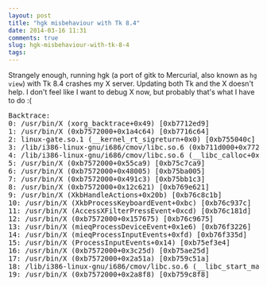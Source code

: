 ```yaml
---
layout: post
title: "hgk misbehaviour with Tk 8.4"
date: 2014-03-16 11:31
comments: true
slug: hgk-misbehaviour-with-tk-8-4
tags: 
---
```


Strangely enough, running hgk (a port of gitk to Mercurial, also known as `hg view`) with Tk 8.4 crashes my X server. Updating both Tk and the X doesn't help. I don't feel like I want to debug X now, but probably that's what I have to do :(
<pre>
Backtrace:
0: /usr/bin/X (xorg_backtrace+0x49) [0xb7712ed9]
1: /usr/bin/X (0xb7572000+0x1a4c64) [0xb7716c64]
2: linux-gate.so.1 (__kernel_rt_sigreturn+0x0) [0xb755040c]
3: /lib/i386-linux-gnu/i686/cmov/libc.so.6 (0xb711d000+0x772f0) [0xb71942f0]
4: /lib/i386-linux-gnu/i686/cmov/libc.so.6 (__libc_calloc+0xab) [0xb7196d5b]
5: /usr/bin/X (0xb7572000+0x55ca9) [0xb75c7ca9]
6: /usr/bin/X (0xb7572000+0x48005) [0xb75ba005]
7: /usr/bin/X (0xb7572000+0x491c3) [0xb75bb1c3]
8: /usr/bin/X (0xb7572000+0x12c621) [0xb769e621]
9: /usr/bin/X (XkbHandleActions+0x20b) [0xb76c8c1b]
10: /usr/bin/X (XkbProcessKeyboardEvent+0xbc) [0xb76c937c]
11: /usr/bin/X (AccessXFilterPressEvent+0xcd) [0xb76c181d]
12: /usr/bin/X (0xb7572000+0x157675) [0xb76c9675]
13: /usr/bin/X (mieqProcessDeviceEvent+0x1e6) [0xb76f3226]
14: /usr/bin/X (mieqProcessInputEvents+0xfd) [0xb76f335d]
15: /usr/bin/X (ProcessInputEvents+0x14) [0xb75ef3e4]
16: /usr/bin/X (0xb7572000+0x3c25d) [0xb75ae25d]
17: /usr/bin/X (0xb7572000+0x2a51a) [0xb759c51a]
18: /lib/i386-linux-gnu/i686/cmov/libc.so.6 (__libc_start_main+0xf5) [0xb71368c5]
19: /usr/bin/X (0xb7572000+0x2a8f8) [0xb759c8f8]
</pre>
